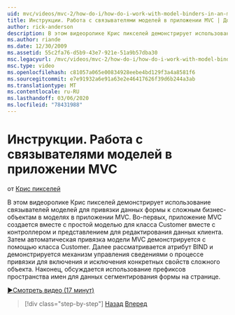 ```yaml
---
uid: mvc/videos/mvc-2/how-do-i/how-do-i-work-with-model-binders-in-an-mvc-application
title: Инструкции. Работа с связывателями моделей в приложении MVC | Документы Майкрософт
author: rick-anderson
description: В этом видеоролике Крис пикселей демонстрирует использование связывателей моделей для привязки данных формы к сложным бизнес-объектам в моделях в приложении MVC. Во первых, MVC аппликат...
ms.author: riande
ms.date: 12/30/2009
ms.assetid: 55c2fa76-d5b9-43e7-921e-51a9b57dba30
msc.legacyurl: /mvc/videos/mvc-2/how-do-i/how-do-i-work-with-model-binders-in-an-mvc-application
msc.type: video
ms.openlocfilehash: c81057a065e00834928eebe4bd129f3a4a8581f6
ms.sourcegitcommit: e7e91932a6e91a63e2e46417626f39d6b244a3ab
ms.translationtype: MT
ms.contentlocale: ru-RU
ms.lasthandoff: 03/06/2020
ms.locfileid: "78431988"
---
```

# <a name="how-do-i-work-with-model-binders-in-an-mvc-application"></a>Инструкции. Работа с связывателями моделей в приложении MVC

от [Крис пикселей](https://twitter.com/chrispels)

В этом видеоролике Крис пикселей демонстрирует использование связывателей моделей для привязки данных формы к сложным бизнес-объектам в моделях в приложении MVC. Во-первых, приложение MVC создается вместе с простой моделью для класса Customer вместе с контроллером и представлением для редактирования данных клиента. Затем автоматическая привязка модели MVC демонстрируется с помощью класса Customer. Далее рассматривается атрибут BIND и демонстрируется механизм управления сведениями о процессе привязки для включения и исключения конкретных свойств сложного объекта. Наконец, обсуждается использование префиксов пространства имен для данных сегментирования формы на странице.

[&#9654;Смотреть видео (17 минут)](https://channel9.msdn.com/Blogs/ASP-NET-Site-Videos/how-do-i-work-with-model-binders-in-an-mvc-application)

> [!div class="step-by-step"]
> [Назад](how-do-i-create-a-custom-html-helper-for-an-mvc-application.md)
> [Вперед](how-do-i-use-httpverbs-attributes-in-an-mvc-application.md)
